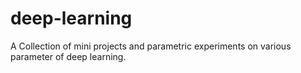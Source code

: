 # deep-learning
A Collection of mini projects and parametric experiments on various parameter of deep learning.
